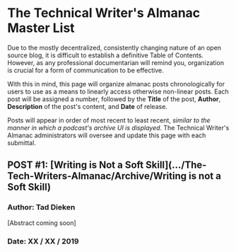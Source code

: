 # The Technical Writer's Almanac Master List

Due to the mostly decentralized, consistently changing nature of an open source blog, it is difficult to establish a 
definitive Table of Contents. However, as any professional documentarian will remind you, organization is crucial for
a form of communication to be effective.

With this in mind, this page will organize almanac posts chronologically for users to use as a means to linearly access otherwise
non-linear posts. Each post will be assigned a number, followed by the **Title** of the post, **Author**, **Description** of the
post's content, and **Date** of release.

Posts will appear in order of most recent to least recent, *similar to the manner in which a podcast's archive UI is displayed*. 
The Technical Writer's Almanac administrators will oversee and update this page with each submittal.

## POST #1: [Writing is Not a Soft Skill](.../The-Tech-Writers-Almanac/Archive/Writing is not a Soft Skill)
### Author: Tad Dieken
[Abstract coming soon]
### Date: XX / XX / 2019

